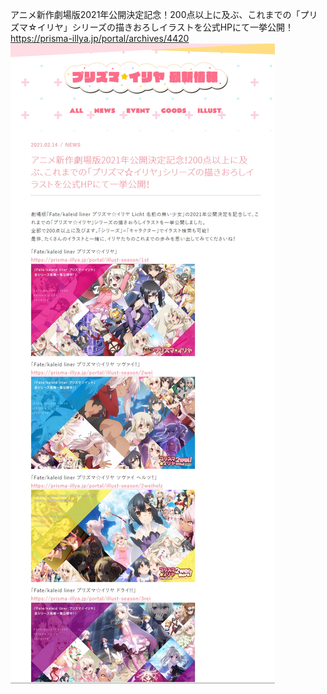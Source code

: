 アニメ新作劇場版2021年公開決定記念！200点以上に及ぶ、これまでの「プリズマ☆イリヤ」シリーズの描きおろしイラストを公式HPにて一挙公開！  
https://prisma-illya.jp/portal/archives/4420  
![](screen.jpg)